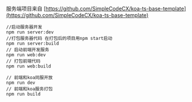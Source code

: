 服务端项目来自 [https://github.com/SimpleCodeCX/koa-ts-base-template](https://github.com/SimpleCodeCX/koa-ts-base-template)


```node
//启动服务器开发
npm run server:dev
//打包服务器代码 在打包后的项目用npm start启动
npm run server:build
// 启动前端开发服务
npm run web:dev
// 打包前端代码
npm run web:build

// 前端和koa同服开放
npm run dev
// 前端和koa服务打包
npm run build
```